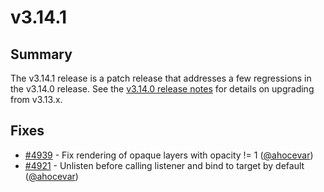 # v3.14.1

## Summary

The v3.14.1 release is a patch release that addresses a few regressions in the v3.14.0 release.  See the [v3.14.0 release notes](https://github.com/openlayers/openlayers/releases/tag/v3.14.0) for details on upgrading from v3.13.x.

## Fixes

* [#4939](https://github.com/openlayers/openlayers/pull/4939) - Fix rendering of opaque layers with opacity != 1 ([@ahocevar](https://github.com/ahocevar))
 * [#4921](https://github.com/openlayers/openlayers/pull/4921) - Unlisten before calling listener and bind to target by default ([@ahocevar](https://github.com/ahocevar))
